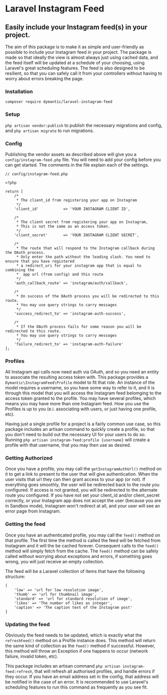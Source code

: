 # Laravel Instagram Feed

## Easily include your Instagram feed(s) in your project.

The aim of this package is to make it as simple and user-friendly as possible to include your Instagram feed in your project. The package is made so that ideally the view is almost always just using cached data, and the feed itself will be updated at a schedule of your choosing, using Laravel's great scheduling features. The feed is also designed to be resilient, so that you can safely call it from your controllers without having to worry about errors breaking the page.

### Installation

```
composer require dymantic/laravel-instagram-feed
```

### Setup

`php artisan vendor:publish` to publish the necessary migrations and config, and `php artisan migrate` to run migrations.

### Config

Publishing the vendor assets as described above will give you a `config/instagram-feed.php` file. You will need to add your config before you can get started. The comments in the file explain each of the settings.

```
// config/instagram-feed.php

<?php

return [
    /*
     * The client_id from registering your app on Instagram
     */
    'client_id'           => 'YOUR INSTAGRAM CLIENT ID',

    /*
     * The client secret from registering your app on Instagram,
     * This is not the same as an access token.
     */
    'client_secret'       => 'YOUR INSTAGRAM CLIENT SECRET',

    /*
     * The route that will respond to the Instagram callback during the OAuth process.
     * Only enter the path without the leading slash. You need to ensure that you have registered
     * a redirect_uri for your instagram app that is equal to combining the
     *  app url (from config) and this route
     */
    'auth_callback_route' => 'instagram/auth/callback',

    /*
     * On success of the OAuth process you will be redirected to this route.
     * You may use query strings to carry messages
     */
    'success_redirect_to' => 'instagram-auth-success',

    /*
     * If the OAuth process fails for some reason you will be redirected to this route.
     * You may use query strings to carry messages
     */
    'failure_redirect_to' => 'instagram-auth-failure'
];
```

### Profiles

All Instagram api calls now need auth via OAuth, and so you need an entity to associate the resulting access token with. This package provides a `Dymantic\InstagramFeed\Profile` model to fit that role. An instance of the model requires a username, so you have some way to refer to it, and it is through this model that you will access the Instagram feed belomging to the access token granted to the profile. You may have several profiles, which means you may have more than one Instagram feed. How you use the Profiles is up to you (e.i. associating with users, or just having one profile, etc).

Having just a single profile for a project is a fairly common use case, so this package includes an artisan command to quickly create a profile, so that you don't need to build out the necessary UI for your users to do so. Running `php artisan instagram-feed:profile {username}` will create a profile with that username, that you may then use as desired.

### Getting Authorized

Once you have a profile, you may call the `getInstagramAuthUrl()` method on it to get a link to present to the user that will give authentication. When the user visits that url they can then grant access to your app (or not). If everything goes smoothly, the user will be redirected back to the route you configured. If access is not granted, you will be redirected to the alternate route you configured. If you have not set your client_id and/or client_secret correctly, or your Instagram app does not accept the user (because you are in Sandbox mode), Instagram won't redirect at all, and your user will see an error page from Instagram.

### Getting the feed

Once you have an authenticated profile, you may call the `feed()` method on that profile. The first time the method is called the feed will be fetched from Instagram and it will the be cached forever. Consequent calls to the `feed()` method will simply fetch from the cache. The `feed()` method can be safely called without worrying about exceptions and errors, if something goes wrong, you will just receive an empty collection.

The feed will be a Laravel collection of items that have the following structure:

```
[
    'low' => 'url for low resolution image',
    'thumb' => 'url for thumbnail image',
    'standard' => 'url for standard resolution of image',
    'likes' => 'The number of likes as integer',
    'caption' => 'The caption text of the Instagram post'
]
```

### Updating the feed

Obviously the feed needs to be updated, which is exactly what the `refreshFeed()` method on a Profile instance does. This method will return the same kind of collection as the `feed()` method if successful. However, this method will throw an Exception if one happens to occur (network failure, invalid token, etc).

This package includes an artisan command `php artisan instagram-feed:refresh`, that will refresh all authorised profiles, and handle errors if they occur. If you have an email address set in the config, that address will be notified in the case of an error. It is recommended to use Laravel's scheduling features to run this command as frequently as you see fit.

